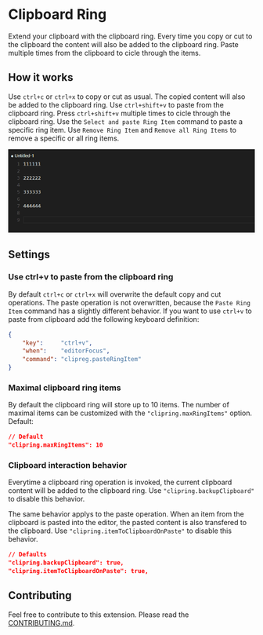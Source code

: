 # Clipboard Ring
Extend your clipboard with the clipboard ring.
Every time you copy or cut to the clipboard the content will also be added to the clipboard ring.
Paste multiple times from the clipboard to cicle through the items.

## How it works
Use `ctrl+c` or `ctrl+x` to copy or cut as usual. The copied content will also be added to the clipboard ring.
Use `ctrl+shift+v` to paste from the clipboard ring. Press `ctrl+shift+v` multiple times to cicle through the clipboard ring.
Use the `Select and paste Ring Item` command to paste a specific ring item.
Use `Remove Ring Item` and `Remove all Ring Items` to remove a specific or all ring items.

![Preview](/images/preview.gif?raw=true)

## Settings
### Use ctrl+v to paste from the clipboard ring
By default `ctrl+c` or `ctrl+x` will overwrite the default copy and cut operations.
The paste operation is not overwritten, because the `Paste Ring Item` command has a slightly different behavior.
If you want to use `ctrl+v` to paste from clipboard add the following keyboard definition:

```````````````json
{
    "key":     "ctrl+v",
    "when":    "editorFocus",
    "command": "clipreg.pasteRingItem"
}
```````````````

### Maximal clipboard ring items
By default the clipboard ring will store up to 10 items.
The number of maximal items can be customized with the `"clipring.maxRingItems"` option. Default:

```````````````json
// Default
"clipring.maxRingItems": 10
```````````````

### Clipboard interaction behavior
Everytime a clipboard ring operation is invoked, the current clipboard content will be added to the clipboard ring.
Use `"clipring.backupClipboard"` to disable this behavior.

The same behavior applys to the paste operation.
When an item from the clipboard is pasted into the editor,
the pasted content is also transfered to the clipboard.
Use `"clipring.itemToClipboardOnPaste"` to disable this behavior.

```````````````json
// Defaults
"clipring.backupClipboard": true,
"clipring.itemToClipboardOnPaste": true,
```````````````

## Contributing

Feel free to contribute to this extension. Please read the [CONTRIBUTING.md](/CONTRIBUTING.md).